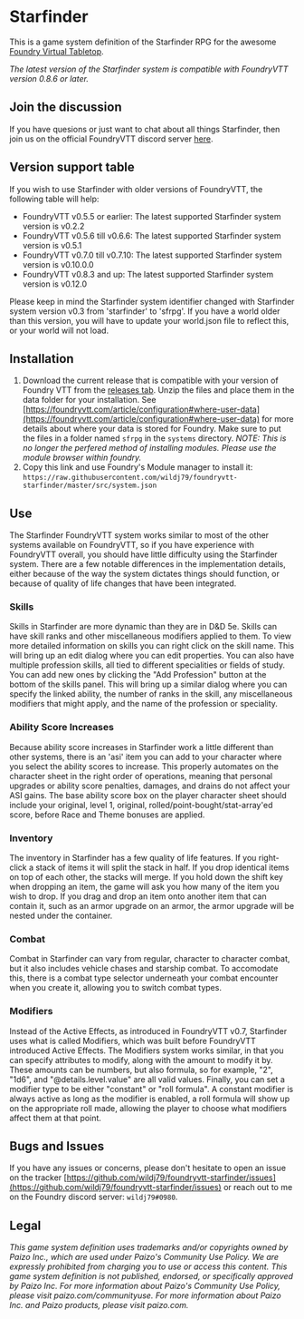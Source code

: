 # Starfinder

This is a game system definition of the Starfinder RPG for the awesome [Foundry Virtual Tabletop](http://foundryvtt.com/).

_The latest version of the Starfinder system is compatible with FoundryVTT version 0.8.6 or later._

## Join the discussion

If you have quesions or just want to chat about all things Starfinder, then join us on the official FoundryVTT discord server [here](https://discord.gg/QyAeMy4Dyu).

## Version support table
If you wish to use Starfinder with older versions of FoundryVTT, the following table will help:
- FoundryVTT v0.5.5 or earlier: The latest supported Starfinder system version is v0.2.2
- FoundryVTT v0.5.6 till v0.6.6: The latest supported Starfinder system version is v0.5.1
- FoundryVTT v0.7.0 till v0.7.10: The latest supported Starfinder system version is v0.10.0.0
- FoundryVTT v0.8.3 and up: The latest supported Starfinder system version is v0.12.0

Please keep in mind the Starfinder system identifier changed with Starfinder system version v0.3 from 'starfinder' to 'sfrpg'. If you have a world older than this version, you will have to update your world.json file to reflect this, or your world will not load.

## Installation
1. Download the current release that is compatible with your version of Foundry VTT from the [releases tab](https://github.com/wildj79/foundryvtt-starfinder/releases). Unzip the files and place them in the data folder for your installation. See [https://foundryvtt.com/article/configuration#where-user-data](https://foundryvtt.com/article/configuration#where-user-data) for more details about where your data is stored for Foundry. Make sure to put the files in a folder named `sfrpg` in the `systems` directory. _NOTE: This is no longer the perfered method of installing modules. Please use the module browser within foundry._
2. Copy this link and use Foundry's Module manager to install it: `https://raw.githubusercontent.com/wildj79/foundryvtt-starfinder/master/src/system.json`

## Use

The Starfinder FoundryVTT system works similar to most of the other systems available on FoundryVTT, so if you have experience with FoundryVTT overall, you should have little difficulty using the Starfinder system. There are a few notable differences in the implementation details, either because of the way the system dictates things should function, or because of quality of life changes that have been integrated.

### Skills
Skills in Starfinder are more dynamic than they are in D&D 5e. Skills can have skill ranks and other miscellaneous modifiers applied to them. To view more detailed information on skills you can right click on the skill name. This will bring up an edit dialog where you can edit properties. You can also have multiple profession skills, all tied to different specialities or fields of study. You can add new ones by clicking the "Add Profession" button at the bottom of the skills panel. This will bring up a similar dialog where you can specify the linked ability, the number of ranks in the skill, any miscellaneous modifiers that might apply, and the name of the profession or speciality.

### Ability Score Increases
Because ability score increases in Starfinder work a little different than other systems, there is an 'asi' item you can add to your character where you select the ability scores to increase. This properly automates on the character sheet in the right order of operations, meaning that personal upgrades or ability score penalties, damages, and drains do not affect your ASI gains. The base ability score box on the player character sheet should include your original, level 1, original, rolled/point-bought/stat-array'ed score, before Race and Theme bonuses are applied.

### Inventory
The inventory in Starfinder has a few quality of life features. If you right-click a stack of items it will split the stack in half. If you drop identical items on top of each other, the stacks will merge. If you hold down the shift key when dropping an item, the game will ask you how many of the item you wish to drop. If you drag and drop an item onto another item that can contain it, such as an armor upgrade on an armor, the armor upgrade will be nested under the container.

### Combat
Combat in Starfinder can vary from regular, character to character combat, but it also includes vehicle chases and starship combat. To accomodate this, there is a combat type selector underneath your combat encounter when you create it, allowing you to switch combat types.

### Modifiers
Instead of the Active Effects, as introduced in FoundryVTT v0.7, Starfinder uses what is called Modifiers, which was built before FoundryVTT introduced Active Effects. The Modifiers system works similar, in that you can specify attributes to modify, along with the amount to modify it by. These amounts can be numbers, but also formula, so for example, "2", "1d6", and "@details.level.value" are all valid values. Finally, you can set a modifier type to be either "constant" or "roll formula". A constant modifier is always active as long as the modifier is enabled, a roll formula will show up on the appropriate roll made, allowing the player to choose what modifiers affect them at that point.

## Bugs and Issues

If you have any issues or concerns, please don't hesitate to open an issue on the tracker [https://github.com/wildj79/foundryvtt-starfinder/issues](https://github.com/wildj79/foundryvtt-starfinder/issues) or reach out to me on the Foundry discord server: `wildj79#0980`.

## Legal

_This game system definition uses trademarks and/or copyrights owned by Paizo Inc., which are used under Paizo's Community Use Policy. We are expressly prohibited from charging you to use or access this content. This game system definition is not published, endorsed, or specifically approved by Paizo Inc. For more information about Paizo's Community Use Policy, please visit paizo.com/communityuse. For more information about Paizo Inc. and Paizo products, please visit paizo.com._
